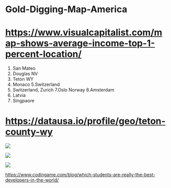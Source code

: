# Gold-Digging-Map-America

# https://www.visualcapitalist.com/map-shows-average-income-top-1-percent-location/

1. San Mateo
2. Douglas NV
3. Teton WY
4. Monaco
5.Switzerland
6. Switzerland, Zurich
7.Oslo Norway
8.Amsterdam
9. Latvia
10. Singpaore



# https://datausa.io/profile/geo/teton-county-wy

![](https://2oqz471sa19h3vbwa53m33yj-wpengine.netdna-ssl.com/wp-content/uploads/2016/07/average-income-top-1-per-cent.jpg)


![](https://www.codingame.com/blog/which-students-are-really-the-best-developers-in-the-world/)

![](https://www.codingame.com/blog/wp-content/uploads/2017/01/slides-of-a-pitch-deck-3-410x1024.png)

https://www.codingame.com/blog/which-students-are-really-the-best-developers-in-the-world/

